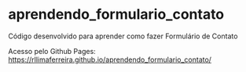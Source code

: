 # aprendendo_formulario_contato
 Código desenvolvido para aprender como fazer Formulário de Contato

Acesso pelo Github Pages: https://rllimaferreira.github.io/aprendendo_formulario_contato/
